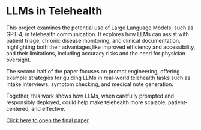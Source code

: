 # LLMs in Telehealth

This project examines the potential use of Large Language Models, such as GPT-4, in telehealth communication. It explores how LLMs can assist with patient triage, chronic disease monitoring, and clinical documentation, highlighting both their advantages,like improved efficiency and accessibility, and their limitations, including accuracy risks and the need for physician oversight.

The second half of the paper focuses on prompt engineering, offering example strategies for guiding LLMs in real-world telehealth tasks such as intake interviews, symptom checking, and medical note generation.

Together, this work shows how LLMs, when carefully prompted and responsibly deployed, could help make telehealth more scalable, patient-centered, and effective.

[Click here to open the final paper](./Final%20Paper.ipynb)


